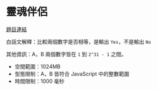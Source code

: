 # 靈魂伴侶

[題目連結](https://oj.lidemy.com/problem/1010?_ga=2.106868682.818454675.1639894764-573245898.1638955087)

白話文解釋：比較兩個數字是否相等，是輸出 `Yes`，不是輸出 `No`

其他資訊：A，B 兩個數字皆在 `1` 到 `2^31 - 1` 之間。

- 空間範圍：1024MB  
- 型態限制：A，B 皆符合 JavaScript 中的整數範圍  
- 時間限制：1000 毫秒  